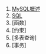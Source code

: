 1. [MySQL概述][overview]
2. [SQL][sql]
3. [函数]
4. [约束]
5. [多表查询]
6. [事务]

[overview]:https://chenglid.github.io/md/mysql/overview
[sql]:https://chenglid.github.io/md/mysql/sql